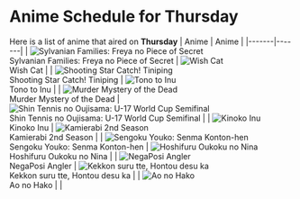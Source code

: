 # Anime Schedule for Thursday
Here is a list of anime that aired on **Thursday** 
| Anime | Anime |
|-------|-------|
| ![Sylvanian Families: Freya no Piece of Secret](https://cdn.myanimelist.net/images/anime/1856/145941.webp)<br>Sylvanian Families: Freya no Piece of Secret | ![Wish Cat](https://cdn.myanimelist.net/images/anime/1850/145583.webp)<br>Wish Cat |
| ![Shooting Star Catch! Tiniping](https://cdn.myanimelist.net/images/anime/1583/145688.webp)<br>Shooting Star Catch! Tiniping | ![Tono to Inu](https://cdn.myanimelist.net/images/anime/1845/144716.webp)<br>Tono to Inu |
| ![Murder Mystery of the Dead](https://cdn.myanimelist.net/images/anime/1582/145611.webp)<br>Murder Mystery of the Dead | ![Shin Tennis no Oujisama: U-17 World Cup Semifinal](https://cdn.myanimelist.net/images/anime/1507/145670.webp)<br>Shin Tennis no Oujisama: U-17 World Cup Semifinal |
| ![Kinoko Inu](https://cdn.myanimelist.net/images/anime/1954/144622.webp)<br>Kinoko Inu | ![Kamierabi 2nd Season](https://cdn.myanimelist.net/images/anime/1475/145570.webp)<br>Kamierabi 2nd Season |
| ![Sengoku Youko: Senma Konton-hen](https://cdn.myanimelist.net/images/anime/1948/143550.webp)<br>Sengoku Youko: Senma Konton-hen | ![Hoshifuru Oukoku no Nina](https://cdn.myanimelist.net/images/anime/1436/144553.webp)<br>Hoshifuru Oukoku no Nina |
| ![NegaPosi Angler](https://cdn.myanimelist.net/images/anime/1537/145325.webp)<br>NegaPosi Angler | ![Kekkon suru tte, Hontou desu ka](https://cdn.myanimelist.net/images/anime/1572/145903.webp)<br>Kekkon suru tte, Hontou desu ka |
| ![Ao no Hako](https://cdn.myanimelist.net/images/anime/1341/145349.webp)<br>Ao no Hako |  |
